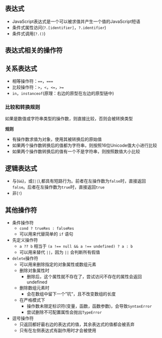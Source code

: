 ## 表达式

- JavaScript表达式是一个可以被求值并产生一个值的JavaScript短语
- 条件式属性访问(`?.[identifier]`，`?.identifier`)
- 条件式调用(`?.()`)

## 表达式相关的操作符

## 关系表达式

- 相等操作符：`==`，`===`
- 比较操作符：`>`，`<`，`<=`，`>=`
- `in`，`instanceof`(原理：右边的原型在左边的原型链中)

### 比较和转换规则

如果是数值或字符串类型的操作数，则直接比较，否则会被转换类型

**规则**

- 有操作数求值为对象，使用其被转换后的原始值
- 如果两个操作数转换后的值都为字符串，则按照16位Unicode值大小进行比较
- 如果两个操作数转换后的值有一个不是字符串，则按照数值大小比较

## 逻辑表达式

- 与(`&&`)，或(`||`),都具有短路行为。前者在左操作数为`false`时，直接返回`false`。后者在左操作数为`true`时，直接返回`true`
- 非(`!`)

## 其他操作符

- 条件操作符
	- `cond ? trueRes : falseRes`
	- 可以用来代替简单的 `if` 语句
- 先定义操作符
	- `a ?? b` 相当于 `(a !== null && a !== undefined) ? a : b`
	- 可以用来替代 `||`，因为 `||` 会判断所有假值
- `delete`操作符
	- 可以用来删除指定的对象属性或数组元素
	- 删除对象属性时
		- 删除后，这个属性就不存在了，尝试访问不存在的属性会返回undefined
	- 删除数组元素时
		- 会在数组中留下一个”坑“，且不改变数组的长度
	- 在严格模式下
		- 操作数未限定标识符(变量，函数，函数参数)，会导致`SyntaxError`
		- 尝试删除不可配置属性会抛出`TypeError`
- 逗号操作符
	- 只返回都好最右边的表达式的值，其余表达式的值都会被丢弃
	- 只有在左侧表达式有副作用时才会被使用
